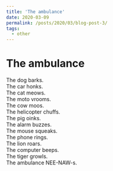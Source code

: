 ```yaml
---
title: 'The ambulance'
date: 2020-03-09
permalink: /posts/2020/03/blog-post-3/
tags:
  - other
---
```



The ambulance
======

The dog barks.
<br />
The car honks. 
<br />
The cat meows.
<br />
The moto vrooms. 
<br />
The cow moos.
<br />
The helicopter chuffs. 
<br />
The pig oinks.
<br />
The alarm buzzes. 
<br />
The mouse squeaks.
<br />
The phone rings.
<br />
The lion roars. 
<br />
The computer beeps. 
<br />
The tiger growls. 
<br />
The ambulance NEE-NAW-s.